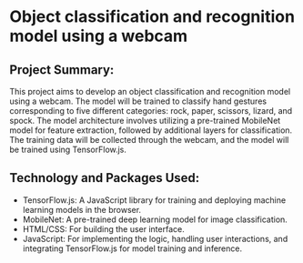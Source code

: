 # Object classification and recognition model using a webcam

## Project Summary:

This project aims to develop an object classification and recognition model using a webcam. The model will be trained to classify hand gestures corresponding to five different categories: rock, paper, scissors, lizard, and spock. The model architecture involves utilizing a pre-trained MobileNet model for feature extraction, followed by additional layers for classification. The training data will be collected through the webcam, and the model will be trained using TensorFlow.js.

## Technology and Packages Used:

- TensorFlow.js: A JavaScript library for training and deploying machine learning models in the browser.
- MobileNet: A pre-trained deep learning model for image classification.
- HTML/CSS: For building the user interface.
- JavaScript: For implementing the logic, handling user interactions, and integrating TensorFlow.js for model training and inference.
